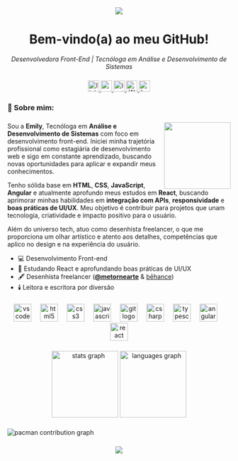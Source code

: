 <div align="center">
  <img src="https://capsule-render.vercel.app/api?type=waving&height=120&color=gradient&descAlign=33&animation=fadeIn&descAlignY=52">
</div>

<h1 align="center"> Bem-vindo(a) ao meu GitHub! </h1> 
<p align="center"><i>Desenvolvedora Front-End | Tecnóloga em Análise e Desenvolvimento de Sistemas</i></p>

###

<div align="center">
  <a href="https://www.linkedin.com/in/emycinthia/" target="_blank">
    <img src="https://img.shields.io/static/v1?message=LinkedIn&logo=linkedin&label=&color=0077B5&logoColor=white&labelColor=&style=for-the-badge" height="25" alt="linkedin logo"  />
  </a>
  <a href="mailto:ewileet@gmail.com" target="_blank">
    <img src="https://img.shields.io/static/v1?message=Gmail&logo=gmail&label=&color=D14836&logoColor=white&labelColor=&style=for-the-badge" height="25" alt="gmail logo"  />
  </a>
  <a href="https://www.instagram.com/emcinth_/#" target="_blank">
    <img src="https://img.shields.io/static/v1?message=Instagram&logo=instagram&label=&color=E4405F&logoColor=white&labelColor=&style=for-the-badge" height="25" alt="instagram logo"  />
  </a>
  <a href="https://wa.me/5582999580411">
    <img src="https://img.shields.io/static/v1?message=WhatsApp&logo=whatsapp&label=&color=25D366&logoColor=white&labelColor=&style=for-the-badge" height="25" alt="WhatsApp logo" />
  </a>
  <a href="https://www.behance.net/emilycinthia" target="_blank">
    <img src="https://img.shields.io/static/v1?message=Behance&logo=behance&label=&color=1769ff&logoColor=white&labelColor=&style=for-the-badge" height="25" alt="behance logo"  />
  </a>
</div>

###
</div>

###

<h3 align="left">🦇  Sobre mim:</h3>

###

<img align="right" height="150" src="https://media0.giphy.com/media/OkoScrMcY324r1j1HZ/source.gif"  />

###

Sou a **Emily**, Tecnóloga em **Análise e Desenvolvimento de Sistemas** com foco em desenvolvimento front-end. Iniciei minha trajetória profissional como estagiária de desenvolvimento web e sigo em constante aprendizado, buscando novas oportunidades para aplicar e expandir meus conhecimentos.

Tenho sólida base em **HTML**, **CSS**, **JavaScript**, **Angular** e atualmente aprofundo meus estudos em **React**, buscando aprimorar minhas habilidades em **integração com APIs**, **responsividade** e **boas práticas de UI/UX**. Meu objetivo é contribuir para projetos que unam tecnologia, criatividade e impacto positivo para o usuário.

Além do universo tech, atuo como desenhista freelancer, o que me proporciona um olhar artístico e atento aos detalhes, competências que aplico no design e na experiência do usuário.

- 💻 Desenvolvimento Front-end
- 🏹 Estudando React e aprofundando boas práticas de UI/UX
- 🖋️ Desenhista freelancer (<a href="https://www.instagram.com/metornearte/#" target="_blank">**@metornearte**</a> & <a href="https://www.behance.net/emilycinthia" target="_blank">bēhance</a>)
- 🕯️ Leitora e escritora por diversão

###

<div align="center">
  <img src="https://cdn.jsdelivr.net/gh/devicons/devicon/icons/vscode/vscode-original.svg" height="40" alt="vscode logo"  />
  <img width="12" />
  <img src="https://cdn.jsdelivr.net/gh/devicons/devicon/icons/html5/html5-original.svg" height="40" alt="html5 logo"  />
  <img width="12" />
  <img src="https://cdn.jsdelivr.net/gh/devicons/devicon/icons/css3/css3-original.svg" height="40" alt="css3 logo"  />
  <img width="12" />
  <img src="https://cdn.jsdelivr.net/gh/devicons/devicon/icons/javascript/javascript-original.svg" height="40" alt="javascript logo"  />
  <img width="12" />
  <img src="https://cdn.jsdelivr.net/gh/devicons/devicon/icons/git/git-original.svg" height="40" alt="git logo"  />
  <img width="12" />
  <img src="https://cdn.jsdelivr.net/gh/devicons/devicon/icons/csharp/csharp-original.svg" height="40" alt="csharp logo"  />
  <img width="12" />
  <img src="https://cdn.jsdelivr.net/gh/devicons/devicon/icons/typescript/typescript-original.svg" height="40" alt="typescript logo"  />
  <img width="12" />
  <img src="https://cdn.jsdelivr.net/gh/devicons/devicon/icons/angularjs/angularjs-original.svg" height="40" alt="angularjs logo"  />
  <img width="12" />
  <img src="https://cdn.jsdelivr.net/gh/devicons/devicon/icons/react/react-original.svg" height="40" alt="react logo"  />
</div>

###

<div align="center">
  <img src="https://github-readme-stats.vercel.app/api?username=emycinthia&hide_title=false&hide_rank=false&show_icons=true&include_all_commits=true&count_private=true&disable_animations=false&theme=tokyonight&locale=en&hide_border=true&order=1&custom_title=Estat%C3%ADsticas" height="150" alt="stats graph"  />
  <img src="https://github-readme-stats.vercel.app/api/top-langs?username=emycinthia&locale=en&hide_title=false&layout=compact&card_width=320&langs_count=5&theme=tokyonight&hide_border=true&order=2&custom_title=Linguagens" height="150" alt="languages graph"  />
</div>

###

<picture>
  <source media="(prefers-color-scheme: dark)" srcset="https://raw.githubusercontent.com/emycinthia/emycinthia/output/pacman-contribution-graph-dark.svg">
  <source media="(prefers-color-scheme: light)" srcset="https://raw.githubusercontent.com/emycinthia/emycinthia/output/pacman-contribution-graph.svg">
  <img alt="pacman contribution graph" src="https://raw.githubusercontent.com/emycinthia/emycinthia/output/pacman-contribution-graph.svg">
</picture>

###

<div align="center">
  <img src="https://capsule-render.vercel.app/api?type=waving&height=120&color=gradient&descAlign=33&animation=fadeIn&descAlignY=52&section=footer">
</div>
